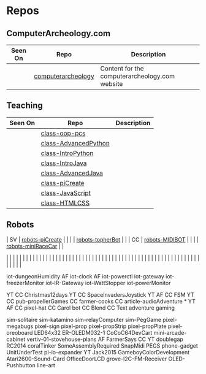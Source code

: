 # Repos

## ComputerArcheology.com

| Seen On | Repo  | Description |
| -----   | ----- | ----- |
| | [computerarcheology](https://github.com/topherCantrell/computerarcheology) | Content for the computerarcheology.com website |

## Teaching

| Seen On | Repo  | Description |
| -----   | ----- | ----- |
| | [class-oop-pcs](https://github.com/topherCantrell/class-oop-pcs) | |
| | [class-AdvancedPython](https://github.com/topherCantrell/class-AdvancedPython) | |
| | [class-IntroPython](https://github.com/topherCantrell/class-IntroPython) | |
| | [class-IntroJava](https://github.com/topherCantrell/class-IntroJava) | |
| | [class-AdvancedJava](https://github.com/topherCantrell/class-AdvancedJava) | |
| | [class-piCreate](https://github.com/topherCantrell/class-piCreate) | |
| | [class-JavaScript](https://github.com/topherCantrell/class-JavaScript) | |
| | [class-HTMLCSS](https://github.com/topherCantrell/class-HTMLCSS) | |

## Robots

| SV | [robots-piCreate](https://github.com/topherCantrell/robots-piCreate) | |
| | [robots-topherBot](https://github.com/topherCantrell/robots-topherBot) | |
| CC | [robots-MIDIBOT](https://github.com/topherCantrell/robots-MIDIBOT) | |
| | [robots-miniRaceCar](https://github.com/topherCantrell/robots-miniRaceCar) | |



| | [](https://github.com/topherCantrell/) | |
| | [](https://github.com/topherCantrell/) | |
| | [](https://github.com/topherCantrell/) | |
| | [](https://github.com/topherCantrell/) | |
| | [](https://github.com/topherCantrell/) | |
| | [](https://github.com/topherCantrell/) | |
| | [](https://github.com/topherCantrell/) | |
| | [](https://github.com/topherCantrell/) | |
| | [](https://github.com/topherCantrell/) | |
| | [](https://github.com/topherCantrell/) | |
| | [](https://github.com/topherCantrell/) | |
| | [](https://github.com/topherCantrell/) | |
| | [](https://github.com/topherCantrell/) | |
| | [](https://github.com/topherCantrell/) | |
| | [](https://github.com/topherCantrell/) | |
| | [](https://github.com/topherCantrell/) | |







iot-dungeonHumidity
AF iot-clock
AF iot-powerctl
iot-gateway
iot-freezerMonitor
iot-IR-Gateway
iot-WattStopper
iot-powerMonitor

YT CC Christmas12days
YT CC SpaceInvadersJoystick
YT AF CC FSM
YT CC pub-propellerGames
CC farmer-cooks
CC article-audioAdventure *
YT AF CC pixel-hat
CC Carol bot
CC Blend
CC Text adventure gaming

sim-solitaire
sim-katamino
sim-relayComputer
sim-PegGame
pixel-megabugs
pixel-sign
pixel-prop
pixel-propStrip
pixel-propPlate
pixel-oreoboard
LED64x32
ER-OLEDM032-1
CoCoC64DevCart
mini-arcade-cabinet
vertiv-01-stovehouse-plans
AF FarmerSays
CC YT doublegap
RC2014
coralTinker
SomeAssemblyRequired
SnapMidi
PEGS
phone-gadget
UnitUnderTest
pi-io-expander
YT Jack2015
GameboyColorDevelopment
Atari2600-Sound-Card
OfficeDoorLCD
grove-I2C-FM-Receiver
OLED-Pushbutton
line-art
